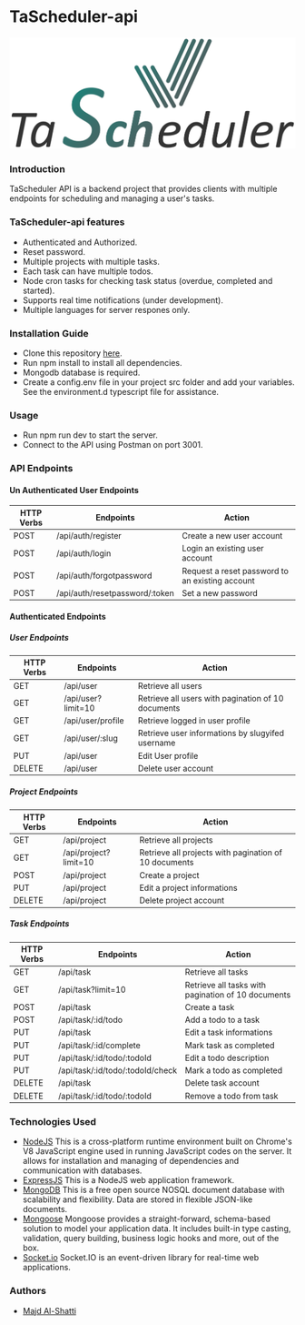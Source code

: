 # TaScheduler-api

![alt text](src/.github/TaScheduler.png)

### Introduction

TaScheduler API is a backend project that provides clients with multiple endpoints for scheduling and managing a user's tasks.

### TaScheduler-api features

- Authenticated and Authorized.
- Reset password.
- Multiple projects with multiple tasks.
- Each task can have multiple todos.
- Node cron tasks for checking task status (overdue, completed and started).
- Supports real time notifications (under development).
- Multiple languages for server respones only.

### Installation Guide

- Clone this repository [here](https://github.com/majdshatti/TaScheduler-api.git).
- Run npm install to install all dependencies.
- Mongodb database is required.
- Create a config.env file in your project src folder and add your variables. See the environment.d typescript file for assistance.

### Usage

- Run npm run dev to start the server.
- Connect to the API using Postman on port 3001.

### API Endpoints

#### Un Authenticated User Endpoints

| HTTP Verbs | Endpoints                      | Action                                          |
| ---------- | ------------------------------ | ----------------------------------------------- |
| POST       | /api/auth/register             | Create a new user account                       |
| POST       | /api/auth/login                | Login an existing user account                  |
| POST       | /api/auth/forgotpassword       | Request a reset password to an existing account |
| POST       | /api/auth/resetpassword/:token | Set a new password                              |

#### Authenticated Endpoints

##### User Endpoints

| HTTP Verbs | Endpoints          | Action                                             |
| ---------- | ------------------ | -------------------------------------------------- |
| GET        | /api/user          | Retrieve all users                                 |
| GET        | /api/user?limit=10 | Retrieve all users with pagination of 10 documents |
| GET        | /api/user/profile  | Retrieve logged in user profile                    |
| GET        | /api/user/:slug    | Retrieve user informations by slugyifed username   |
| PUT        | /api/user          | Edit User profile                                  |
| DELETE     | /api/user          | Delete user account                                |

##### Project Endpoints

| HTTP Verbs | Endpoints             | Action                                                |
| ---------- | --------------------- | ----------------------------------------------------- |
| GET        | /api/project          | Retrieve all projects                                 |
| GET        | /api/project?limit=10 | Retrieve all projects with pagination of 10 documents |
| POST       | /api/project          | Create a project                                      |
| PUT        | /api/project          | Edit a project informations                           |
| DELETE     | /api/project          | Delete project account                                |

##### Task Endpoints

| HTTP Verbs | Endpoints                        | Action                                             |
| ---------- | -------------------------------- | -------------------------------------------------- |
| GET        | /api/task                        | Retrieve all tasks                                 |
| GET        | /api/task?limit=10               | Retrieve all tasks with pagination of 10 documents |
| POST       | /api/task                        | Create a task                                      |
| POST       | /api/task/:id/todo               | Add a todo to a task                               |
| PUT        | /api/task                        | Edit a task informations                           |
| PUT        | /api/task/:id/complete           | Mark task as completed                             |
| PUT        | /api/task/:id/todo/:todoId       | Edit a todo description                            |
| PUT        | /api/task/:id/todo/:todoId/check | Mark a todo as completed                           |
| DELETE     | /api/task                        | Delete task account                                |
| DELETE     | /api/task/:id/todo/:todoId       | Remove a todo from task                            |

### Technologies Used

- [NodeJS](https://nodejs.org/) This is a cross-platform runtime environment built on Chrome's V8 JavaScript engine used in running JavaScript codes on the server. It allows for installation and managing of dependencies and communication with databases.
- [ExpressJS](https://www.expresjs.org/) This is a NodeJS web application framework.
- [MongoDB](https://www.mongodb.com/) This is a free open source NOSQL document database with scalability and flexibility. Data are stored in flexible JSON-like documents.
- [Mongoose](https://mongoosejs.com/) Mongoose provides a straight-forward, schema-based solution to model your application data. It includes built-in type casting, validation, query building, business logic hooks and more, out of the box.
- [Socket.io](https://socket.io) Socket.IO is an event-driven library for real-time web applications.

### Authors

- [Majd Al-Shatti](https://github.com/majdshatti)
